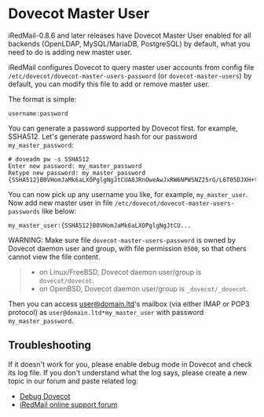 # Dovecot Master User

iRedMail-0.8.6 and later releases have Dovecot Master User enabled for all
backends (OpenLDAP, MySQL/MariaDB, PostgreSQL) by default, what you need to do
is adding new master user.

iRedMail configures Dovecot to query master user accounts from config file
`/etc/dovecot/dovecot-master-users-password` (or `dovecot-master-users`) by
default, you can modify this file to add or remove master user.

The format is simple:
```
username:password
```

You can generate a password supported by Dovecot first. for example, SSHA512.
Let's generate password hash for our password `my_master_password`:
```
# doveadm pw -s SSHA512
Enter new password: my_master_password
Retype new password: my_master_password
{SSHA512}B0VHomJaMk6aLXOPglgNgJtCUA8JRnOweAwJxRW6NPWSNZ25rG/L6T05DJXH+t8WCQkemBilgkcEi6mq4Kadssivtts=
```

You can now pick up any username you like, for example, `my_master_user`.
Now add new master user in file
`/etc/dovecot/dovecot-master-users-passwords` like below:

```
my_master_user:{SSHA512}B0VHomJaMk6aLXOPglgNgJtCU...
```

WARNING: Make sure file `dovecot-master-users-password` is owned by Dovecot
daemon user and group, with file permission `0500`, so that others cannot view
the file content.

> * on Linux/FreeBSD, Dovecot daemon user/group is `dovecot/dovecot`.
> * on OpenBSD, Dovecot daemon user/group is `_dovecot/_dovecot`.

Then you can access user@domain.ltd's mailbox (via either IMAP or POP3
protocol) as `user@domain.ltd*my_master_user` with password
`my_master_password`.

## Troubleshooting

If it doesn't work for you, please enable debug mode in Dovecot and check
its log file. If you don't understand what the log says, please create a new
topic in our forum and paste related log:

* [Debug Dovecot](./debug.dovecot.html)
* [iRedMail online support forum](http://www.iredmail.org/forum/)
